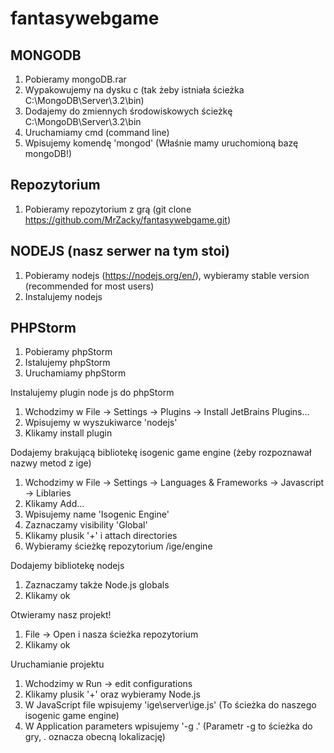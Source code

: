 # fantasywebgame

## MONGODB

1. Pobieramy mongoDB.rar
2. Wypakowujemy na dysku c (tak żeby istniała ścieżka C:\MongoDB\Server\3.2\bin)
3. Dodajemy do zmiennych środowiskowych ścieżkę C:\MongoDB\Server\3.2\bin
4. Uruchamiamy cmd (command line)
5. Wpisujemy komendę 'mongod' (Właśnie mamy uruchomioną bazę mongoDB!)

## Repozytorium

1. Pobieramy repozytorium z grą (git clone https://github.com/MrZacky/fantasywebgame.git)

## NODEJS (nasz serwer na tym stoi)

1. Pobieramy nodejs (https://nodejs.org/en/), wybieramy stable version (recommended for most users)
2. Instalujemy nodejs

## PHPStorm

1. Pobieramy phpStorm
2. Istalujemy phpStorm
3. Uruchamiamy phpStorm

Instalujemy plugin node js do phpStorm

1. Wchodzimy w File -> Settings -> Plugins -> Install JetBrains Plugins...
2. Wpisujemy w wyszukiwarce 'nodejs'
3. Klikamy install plugin

Dodajemy brakującą bibliotekę isogenic game engine (żeby rozpoznawał nazwy metod z ige)

1. Wchodzimy w File -> Settings -> Languages & Frameworks -> Javascript -> Liblaries
2. Klikamy Add...
3. Wpisujemy name 'Isogenic Engine'
4. Zaznaczamy visibility 'Global'
5. Klikamy plusik '+' i attach directories
6. Wybieramy ścieżkę repozytorium /ige/engine

Dodajemy bibliotekę nodejs

1. Zaznaczamy także Node.js globals
2. Klikamy ok

Otwieramy nasz projekt!

1. File -> Open i nasza ścieżka repozytorium
2. Klikamy ok

Uruchamianie projektu

1. Wchodzimy w Run -> edit configurations
2. Klikamy plusik '+' oraz wybieramy Node.js
3. W JavaScript file wpisujemy 'ige\server\ige.js' (To ścieżka do naszego isogenic game engine)
4. W Application parameters wpisujemy '-g .' (Parametr -g to ścieżka do gry, . oznacza obecną lokalizację)

